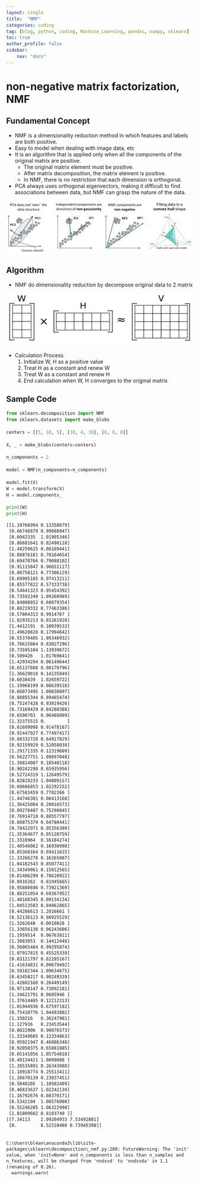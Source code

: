 ```yaml
---
layout: single
title:  "NMF"
categories: coding
tag: [blog, python, coding, Machine_Learning, pandas, numpy, sklearn]
toc: true
author_profile: false
sidebar:
    nav: "docs"
---
```


# non-negative matrix factorization, NMF

## Fundamental Concept

- NMF is a dimensionality reduction method in which features and labels are both positive.
- Easy to model when dealing with image data, etc
- It is an algorithm that is applied only when all the components of the original matrix are positive.
    - The original matrix element must be positive.
    - After matrix decomposition, the matrix element is positive.
    - In NMF, there is no restriction that each dimension is orthogonal.
- PCA always uses orthogonal eigenvectors, making it difficult to find associations between data, but NMF can grasp the nature of the data.

![img](/images/2022-04-08-NMF/NMF.png)

## Algorithm

- NMF do dimensionality reduction by decompose original data to 2 matrix

![img](/images/2022-04-08-NMF/NMF_Matrix.png)

- Calculation Process
    1. Initialize W, H as a positive value
    2. Treat H as a constant and renew W
    3. Treat W as a constant and renew H
    4. End calculation when W, H converges to the original matrix

## Sample Code


```python
from sklearn.decomposition import NMF
from sklearn.datasets import make_blobs

centers = [[5, 10, 5], [10, 4, 10], [6, 8, 8]]

X, _ = make_blobs(centers=centers)

n_components = 2

model = NMF(n_components=n_components)

model.fit(X)
W = model.transform(X)
H = model.components_

print(W)
print(H)
```

    [[1.19766994 0.13358679]
     [0.66746879 0.99088947]
     [0.6042335  1.01905346]
     [0.86681641 0.82490118]
     [1.48259625 0.08189441]
     [0.88876181 0.70164654]
     [0.69470766 0.79088102]
     [0.91115847 0.96651117]
     [0.80758121 0.77306129]
     [0.69905185 0.97413211]
     [0.85577822 0.57333738]
     [0.54641323 0.95454392]
     [0.73592249 1.09260989]
     [0.84008852 0.60879354]
     [0.88219332 0.77463386]
     [0.57804313 0.9914767 ]
     [1.02935213 0.65261928]
     [1.4412191  0.10039533]
     [1.49620828 0.17994642]
     [0.55370405 1.09346932]
     [0.78615864 0.83027296]
     [0.73595104 1.13939672]
     [0.509426   1.01769641]
     [1.42934294 0.06149644]
     [0.65137888 0.98170796]
     [1.36629018 0.14135849]
     [0.6038439  1.02659722]
     [1.19968199 0.08639518]
     [0.66073495 1.09830897]
     [0.88855344 0.89465474]
     [0.75247428 0.93819426]
     [0.73169429 0.84280388]
     [0.6598703  0.96468009]
     [1.32375515 0.        ]
     [0.61609098 0.91478167]
     [0.91447927 0.77497417]
     [0.88332728 0.64917029]
     [0.92159929 0.52058038]
     [1.29171335 0.12319609]
     [0.56227751 1.09897048]
     [1.39814087 0.18540118]
     [0.90242298 0.65935956]
     [0.52724319 1.12649579]
     [0.82819233 1.04809157]
     [0.60686853 1.02292252]
     [0.67583459 0.7702366 ]
     [1.44746301 0.06413168]
     [1.36425004 0.20016573]
     [0.89278407 0.75298045]
     [0.76914718 0.88557797]
     [0.88875379 0.64780441]
     [0.78422971 0.95356309]
     [1.35364677 0.05120759]
     [1.3318964  0.16184274]
     [1.40546062 0.16930998]
     [0.85360164 0.69411615]
     [1.33266278 0.16265007]
     [1.04182543 0.85077411]
     [1.34349061 0.15812565]
     [0.81406299 0.78620922]
     [0.8916262  0.81945665]
     [0.95880846 0.73921369]
     [0.88251054 0.69367952]
     [1.48188345 0.09134134]
     [1.04513583 0.84862865]
     [0.44286613 1.2816661 ]
     [0.52136123 0.98925529]
     [1.3262648  0.0018028 ]
     [1.33656138 0.06243606]
     [1.1959514  0.06763811]
     [1.3083053  0.14412448]
     [0.56065484 0.99295874]
     [1.07917815 0.45525339]
     [0.83121797 0.82285167]
     [1.41634831 0.09679492]
     [0.59182344 1.09634675]
     [0.63458217 0.90249339]
     [1.42602168 0.26449149]
     [0.97138147 0.73092181]
     [1.34621791 0.0605946 ]
     [1.37614465 0.12212213]
     [1.01944936 0.67597182]
     [0.75410776 1.04493802]
     [1.330216   0.36247901]
     [1.127936   0.23453544]
     [0.8022906  0.90076573]
     [1.33349605 0.12334863]
     [0.95921947 0.46886348]
     [0.92050375 0.65881885]
     [0.65141056 1.05754018]
     [0.49134421 1.0099088 ]
     [1.20535891 0.26343988]
     [1.18918774 0.25513411]
     [1.26670139 0.23837451]
     [0.5048205  1.10582409]
     [0.46833637 1.02242139]
     [1.16792676 0.08370171]
     [0.5342194  1.06576008]
     [0.55246285 1.06322998]
     [1.01809602 0.8103749 ]]
    [[7.34113    2.09204933 7.53492881]
     [0.         8.52310408 0.73945398]]
    

    C:\Users\bl4an\anaconda3\lib\site-packages\sklearn\decomposition\_nmf.py:289: FutureWarning: The 'init' value, when 'init=None' and n_components is less than n_samples and n_features, will be changed from 'nndsvd' to 'nndsvda' in 1.1 (renaming of 0.26).
      warnings.warn(
    
